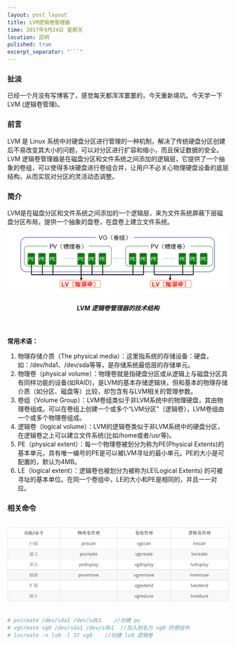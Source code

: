 ```yaml
---
layout: post_layout
title: LVM逻辑卷管理器
time: 2017年9月24日 星期天
location: 昆明
pulished: true
excerpt_separator: "```"
---
```


### 扯淡

已经一个月没有写博客了，感觉每天都浑浑噩噩的，今天重新填坑。今天学一下 LVM (逻辑卷管理)。

### 前言

LVM 是 Linux 系统中对硬盘分区进行管理的一种机制，解决了传统硬盘分区创建后不易改变其大小的问题，可以对分区进行扩容和缩小，而且保证数据的安全。LVM 逻辑卷管理器是在磁盘分区和文件系统之间添加的逻辑层，它提供了一个抽象的卷组，可以使得多块硬盘进行卷组合并，让用户不必关心物理硬盘设备的底层结构，从而实现对分区的灵活动态调整。

### 简介

LVM是在磁盘分区和文件系统之间添加的一个逻辑层，来为文件系统屏蔽下层磁盘分区布局，提供一个抽象的盘卷，在盘卷上建立文件系统。

<img src="/assets/post_pictures/lvm.png" width="650">
<h5 align="center">LVM 逻辑卷管理器的技术结构</h5>
&nbsp;

**常用术语：**

1. 物理存储介质（The physical media）：这里指系统的存储设备：硬盘，如：/dev/hda1、/dev/sda等等，是存储系统最低层的存储单元。
2. 物理卷（physical volume）：物理卷就是指硬盘分区或从逻辑上与磁盘分区具有同样功能的设备(如RAID)，是LVM的基本存储逻辑块，但和基本的物理存储介质（如分区、磁盘等）比较，却包含有与LVM相关的管理参数。
3. 卷组（Volume Group）：LVM卷组类似于非LVM系统中的物理硬盘，其由物理卷组成。可以在卷组上创建一个或多个“LVM分区”（逻辑卷），LVM卷组由一个或多个物理卷组成。
4. 逻辑卷（logical volume）：LVM的逻辑卷类似于非LVM系统中的硬盘分区，在逻辑卷之上可以建立文件系统(比如/home或者/usr等)。
5. PE（physical extent）：每一个物理卷被划分为称为PE(Physical Extents)的基本单元，具有唯一编号的PE是可以被LVM寻址的最小单元。PE的大小是可配置的，默认为4MB。
6. LE（logical extent）：逻辑卷也被划分为被称为LE(Logical Extents) 的可被寻址的基本单位。在同一个卷组中，LE的大小和PE是相同的，并且一一对应。

### 相关命令

&nbsp;
<img src="/assets/post_pictures/lvm_commond.png" width="650">
&nbsp;

```bash
# pvcreate /dev/sda1 /dev/sdb1    //创建 pv
# vgcreate vg0 /dev/sda1 /dev/sdb1  //加入到名为 vg0 的卷组中
# lvcreate -n lv0 -l 37 vg0    //创建 lv0 逻辑卷  
```
